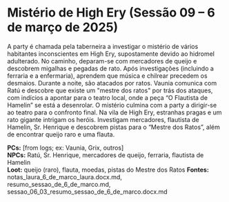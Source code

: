 # Mistério de High Ery (Sessão 09 – 6 de março de 2025)

A party é chamada pela taberneira a investigar o mistério de vários habitantes inconscientes em High Ery, supostamente devido ao hidromel adulterado. No caminho, deparam-se com mercadores de queijo e descobrem migalhas e pegadas de rato. Após investigações (incluindo a ferraria e a enfermaria), aprendem que música e chilrear precedem os desmaios. Durante a noite, são atacados por ratos. Vaunia comunica com Ratú e descobre que existe um "mestre dos ratos" por trás dos ataques, com indícios a apontar para o teatro local, onde a peça “O Flautista de Hamelin” se está a desenrolar. O mistério culmina com a party a dirigir-se ao teatro para o confronto final.
Na vila de High Ery, estranhas pragas e um rato gigante intrigam os heróis. Investigam mercadores, flautista de Hamelin, Sr. Henrique e descobrem pistas para o “Mestre dos Ratos”, além de encontrar queijo raro e uma flauta.

**PCs:** [from logs; ex: Vaunia, Grix, outros]  
**NPCs:** Ratú, Sr. Henrique, mercadores de queijo, ferraria, flautista de Hamelin  
**Loot:** queijo (raro), flauta, moedas, pistas do Mestre dos Ratos
**Fontes:** notas_laura_6_de_marco_laura.docx.md, resumo_sessao_de_6_de_marco.md, sessao_06_03_resumo_sessao_de_6_de_marco.docx.md
